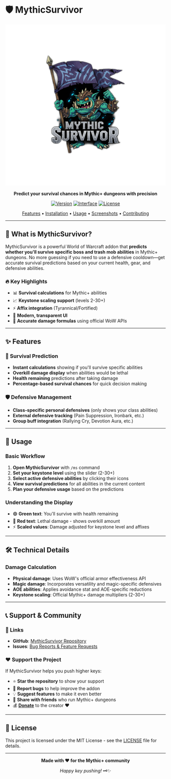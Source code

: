 # 🛡️ MythicSurvivor

<div align="center">

![MythicSurvivor Logo](Logo.png)

**Predict your survival chances in Mythic+ dungeons with precision**

[![Version](https://img.shields.io/badge/version-1.0.0-blue.svg)](https://github.com/muleyo/MythicSurvivor)
[![Interface](https://img.shields.io/badge/interface-11.2.0-green.svg)](https://worldofwarcraft.com)
[![License](https://img.shields.io/badge/license-GPL-yellow.svg)](LICENSE)

[Features](#-features) • [Installation](#-installation) • [Usage](#-usage) • [Screenshots](#-screenshots) • [Contributing](#-contributing)

</div>

---

## 🎯 What is MythicSurvivor?

MythicSurvivor is a powerful World of Warcraft addon that **predicts whether you'll survive specific boss and trash mob abilities** in Mythic+ dungeons. No more guessing if you need to use a defensive cooldown—get accurate survival predictions based on your current health, gear, and defensive abilities.

### 🔥 Key Highlights
- 📊 **Survival calculations** for Mythic+ abilities
- 📈 **Keystone scaling support** (levels 2-30+)
- ⚡ **Affix integration** (Tyrannical/Fortified)
- 🎨 **Modern, transparent UI**
- 🔧 **Accurate damage formulas** using official WoW APIs

---

## ✨ Features

### 🎯 Survival Prediction
- **Instant calculations** showing if you'll survive specific abilities
- **Overkill damage display** when abilities would be lethal
- **Health remaining** predictions after taking damage
- **Percentage-based survival chances** for quick decision making

### 🛡️ Defensive Management
- **Class-specific personal defensives** (only shows your class abilities)
- **External defensive tracking** (Pain Suppression, Ironbark, etc.)
- **Group buff integration** (Rallying Cry, Devotion Aura, etc.)

---

## 🚀 Usage

### Basic Workflow
1. **Open MythicSurvivor** with `/ms` command
2. **Set your keystone level** using the slider (2-30+)
3. **Select active defensive abilities** by clicking their icons
4. **View survival predictions** for all abilities in the current content
5. **Plan your defensive usage** based on the predictions

### Understanding the Display
- 🟢 **Green text**: You'll survive with health remaining
- 🔴 **Red text**: Lethal damage - shows overkill amount
- ⚡ **Scaled values**: Damage adjusted for keystone level and affixes

---

## 🛠️ Technical Details

### Damage Calculation
- **Physical damage**: Uses WoW's official armor effectiveness API
- **Magic damage**: Incorporates versatility and magic-specific defensives
- **AOE abilities**: Applies avoidance stat and AOE-specific reductions
- **Keystone scaling**: Official Mythic+ damage multipliers (2-30+)

---

## 📞 Support & Community

### 🔗 Links
- **GitHub**: [MythicSurvivor Repository](https://github.com/muleyo/MythicSurvivor)
- **Issues**: [Bug Reports & Feature Requests](../../issues)

### ❤️ Support the Project
If MythicSurvivor helps you push higher keys:
- ⭐ **Star the repository** to show your support
- 🐛 **Report bugs** to help improve the addon
- 💡 **Suggest features** to make it even better
- 📢 **Share with friends** who run Mythic+ dungeons
- 💰 **[Donate](https://streamelements.com/muleyo/tip)** to the creator ❤️

---

## 📄 License

This project is licensed under the MIT License - see the [LICENSE](LICENSE) file for details.

---

<div align="center">

**Made with ❤️ for the Mythic+ community**

*Happy key pushing!* 🗝️✨

</div>
